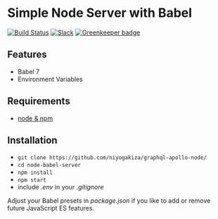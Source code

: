 # Simple Node Server with Babel

[![Build Status](https://travis-ci.org/rwieruch/node-babel-server.svg?branch=master)](https://travis-ci.org/rwieruch/node-babel-server) [![Slack](https://slack-the-road-to-learn-react.wieruch.com/badge.svg)](https://slack-the-road-to-learn-react.wieruch.com/) [![Greenkeeper badge](https://badges.greenkeeper.io/rwieruch/node-babel-server.svg)](https://greenkeeper.io/)

## Features

* Babel 7
* Environment Variables

## Requirements

* [node & npm](https://nodejs.org/en/)

## Installation

* `git clone https://github.com/niyogakiza/graphql-apollo-node/`
* `cd node-babel-server`
* `npm install`
* `npm start`
* include *.env* in your *.gitignore*

Adjust your Babel presets in *package.json* if you like to add or remove future JavaScript ES features.

